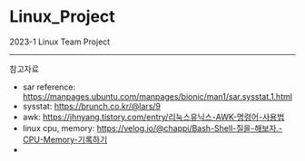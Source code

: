 # Linux_Project
2023-1 Linux Team Project

---
참고자료
- sar reference: https://manpages.ubuntu.com/manpages/bionic/man1/sar.sysstat.1.html
- sysstat: https://brunch.co.kr/@lars/9
- awk: https://jhnyang.tistory.com/entry/리눅스유닉스-AWK-명령어-사용법
- linux cpu, memory: https://velog.io/@chappi/Bash-Shell-질을-해보자.-CPU-Memory-기록하기
- 
